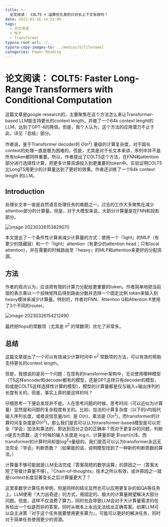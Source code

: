 ```yaml
---
title: >-
  论文阅读： COLT5 + 运算优化真的只对长上下文有效吗？
date: 2023-03-26 14:53:09
tags:
  - 论文阅读
  - NLP
  - Transformer
typora-root-url: ./..
typora-copy-images-to: ../medias/${filename}
categories: Paper Reading
---
```


# 论文阅读： COLT5: Faster Long-Range Transformers with Conditional Computation

这篇文章是google research的，主要聚焦在这个方法怎么来让Transformer-based LLM能支持更长的context length，并做了一个64k context lenght的LLM，达到了GPT-4的两倍。但是，我个人认为，这个方法的应用潜力不止于此，详见『总结』部分。

作者说，鉴于Transformer decoder的 $O(n^2)$ 量级的计算复杂度，对于超长context的处理一直是极为困难的。但是，尤其是对于长文本来讲，序列中并不是所有token都同样重要。所以，作者提出了COLT5这个方法，在FNN和attention部分进行选择性计算，把更多计算资源投入到更重要的token中。实验证明COLT5比LongT5用更少的计算量达到了更好的效果。作者还训练了一个64k context length 的LLM。

## Introduction

处理长文本一直是自然语言处理任务的难题之一。过去的工作大多聚焦在减少attention部分的计算量。但是，对于大模型来说，大部分计算量是在FNN和投影部分。

![image-20230326153829070](/medias/Paper-reading-COLT5-Faster-Long-Range-Transformers-with-Conditional-Computation/image-20230326153829070.png)

本文提出了一个条件性计算来减少计算量的方式：使用一个『light』的MLP（有更少的隐藏层）和一个『light』attention（有更少的attention head；只有local attention），并在需要的时候路由至『heavy』的MLP和attention来更好的分配资源。

## 方法

作者的观点认为，应该把有限的计算力分配给更重要的token。作者简单地把当前层的表示乘以一个投映矩阵后得到路由分数并选择一个固定比例 token来输入到heavy模块来减少计算量。特别的，作者对FNN、Attention Q和Attention K使用了3个不同的router。

![image-20230326154212490](/medias/Paper-reading-COLT5-Faster-Long-Range-Transformers-with-Conditional-Computation/image-20230326154212490.png)

最终把flops的常数项（尤其是 $n^2$ 的常数项）优化了非常多。

## 总结

这篇文章提出了一个可以有效减少计算时间中 $n^2$ 常数项的方法，可以有效的帮助支持更长的context length。

但是，我想说的是另一个问题：在现有的transformer架构中，无论使用哪种模型（T5这样encoder和decoder都有的模型，还是GPT这样只有decoder的模型，抑或是COLT5这样选择性计算的模型），模型的计算量都是仅与输入+输出序列的长度有关的。但是，事实上真的是这样的吗？

仔细思考一下便会发现并不是。人在思考问题的时候，思考时间（可以近似为计算量）显然是和问题的复杂程度有关的。比如，加法的计算复杂度（以下的$n$均指代输入序列长度，或者说信息量/bit）是 $O(n)$，乘法是 $O(n^2)$，而transformer的计算时间复杂度是$O(n^2)$，那么我们是否可以认为transformer-based模型是可以完全『学会』加法和乘法的，即达到百分之百的正确率？而对于更复杂的问题，判断$n$是否为质数，这个时候的输入长度是 $\log n$，计算量却是 $\sqrt{n}$，而transformer的计算时间却是$\log^2 n$量级的。我们是否可以认为transformer永远无法完全『学会』判断质数？（如果能的话，说明模型找到了一种新的判断质数的算法。）

计算量不够可能就是LLM无法完成『答案简短的数学运算』的原因之一（答案太短了导致计算量不够）。『Chain-of-thoughts』技术之所以有效，或许原因之一就是context长度显著变长之后计算量更大了？

这里拿数学计算任务举例，但是同样的结论显然也可以应用更复杂的如QA等任务上。LLM使用『大力出奇迹』的方式，用固定的、极大的计算量期望解决大部分问题。但是，这样不仅浪费了算力，同时也会导致LLM会对于大计算量需求的任务给出一个似是而非的答案，同时从根本上永远无法给出正确答案。如果LLM可以自主决策『对于这个任务我要使用更多算力』，可能可以更好的解决任务，同时对于简单任务使用更少的资源。
